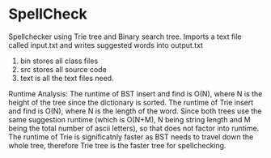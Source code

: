# SpellCheck
Spellchecker using Trie tree and Binary search tree. Imports a text file called input.txt and writes suggested words into output.txt

1) bin stores all class files
2) src stores all source code
3) text is all the text files need.


Runtime Analysis:
The runtime of BST insert and find is O(N), where N is the height of the tree since the dictionary is sorted.
The runtime of Trie insert and find is O(N), where N is the length of the word.
Since both trees use the same suggestion runtime (which is O(N+M), N being string length and M being the total number of ascii letters), so that does not factor into runtime.
The runtime of Trie is significatnly faster as BST needs to travel down the whole tree, therefore Trie tree is the faster tree for spellchecking.

